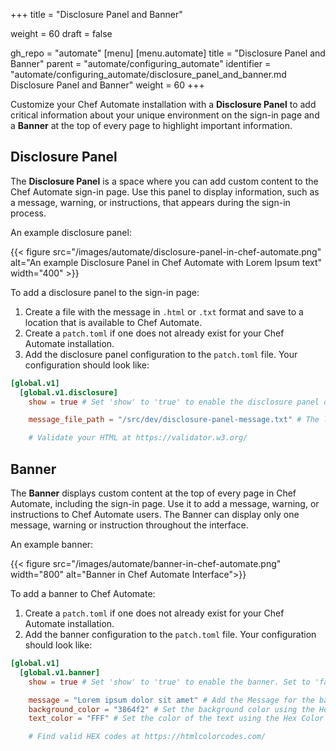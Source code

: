 +++
title = "Disclosure Panel and Banner"

weight = 60
draft = false

gh_repo = "automate"
[menu]
  [menu.automate]
    title = "Disclosure Panel and Banner"
    parent = "automate/configuring_automate"
    identifier = "automate/configuring_automate/disclosure_panel_and_banner.md Disclosure Panel and Banner"
    weight = 60
+++

Customize your Chef Automate installation with a **Disclosure Panel** to add critical information about your unique environment on the sign-in page and a **Banner** at the top of every page to highlight important information.

## Disclosure Panel

The **Disclosure Panel** is a space where you can add custom content to the Chef Automate sign-in page. Use this panel to display information, such as a message, warning, or instructions, that appears during the sign-in process.

An example disclosure panel:

{{< figure src="/images/automate/disclosure-panel-in-chef-automate.png" alt="An example Disclosure Panel in Chef Automate with Lorem Ipsum text" width="400" >}}

To add a disclosure panel to the sign-in page:

1. Create a file with the message in `.html` or `.txt` format and save to a location that is available to Chef Automate.
1. Create a `patch.toml` if one does not already exist for your Chef Automate installation.
1. Add the disclosure panel configuration to the `patch.toml` file. Your configuration should look like:

```toml
[global.v1]
  [global.v1.disclosure]
    show = true # Set 'show' to 'true' to enable the disclosure panel on the sign-in page. Set to 'false' to disable the disclosure panel. Default: false.

    message_file_path = "/src/dev/disclosure-panel-message.txt" # The location of the file containing the disclosure panel message.

    # Validate your HTML at https://validator.w3.org/
```

## Banner

The  **Banner** displays custom content at the top of every page in Chef Automate, including the sign-in page. Use it to add a message, warning, or instructions to Chef Automate users. The Banner can display only one message, warning or instruction throughout the interface.

An example banner:

{{< figure src="/images/automate/banner-in-chef-automate.png" width="800" alt="Banner in Chef Automate Interface">}}

To add a banner to Chef Automate:

1. Create a `patch.toml` if one does not already exist for your Chef Automate installation.
1. Add the banner configuration to the `patch.toml` file. Your configuration should look like:

```toml
[global.v1]
  [global.v1.banner]
    show = true # Set 'show' to 'true' to enable the banner. Set to 'false' to disable the banner. Default: false.

    message = "Lorem ipsum dolor sit amet" # Add the Message for the banner
    background_color = "3864f2" # Set the background color using the Hex Color Code (Do not add # to the code)
    text_color = "FFF" # Set the color of the text using the Hex Color Code (Do not add # to the code)

    # Find valid HEX codes at https://htmlcolorcodes.com/
```
